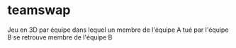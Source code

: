 # teamswap
Jeu en 3D par équipe dans lequel un membre de l'équipe A tué par l'équipe B se retrouve membre de l'équipe B
